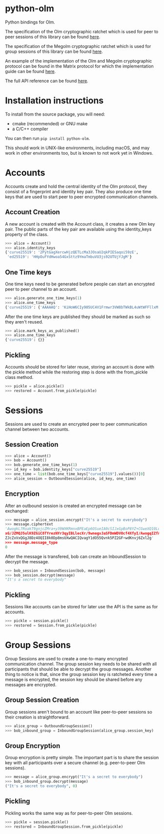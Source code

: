 python-olm
==========

Python bindings for Olm.

The specification of the Olm cryptographic ratchet which is used for peer to
peer sessions of this library can be found [here][4].

The specification of the Megolm cryptographic ratchet which is used for group
sessions of this library can be found [here][5].

An example of the implementation of the Olm and Megolm cryptographic protocol
can be found in the Matrix protocol for which the implementation guide can be
found [here][6].

The full API reference can be found [here][7].

# Installation instructions

To install from the source package, you will need:

- cmake (recommended) or GNU make
- a C/C++ compiler

You can then run `pip install python-olm`.

This should work in UNIX-like environments, including macOS, and may work in
other environments too, but is known to not work yet in Windows.

# Accounts

Accounts create and hold the central identity of the Olm protocol, they consist of a fingerprint and identity
key pair. They also produce one time keys that are used to start peer to peer
encrypted communication channels.

## Account Creation

A new account is created with the Account class, it creates a new Olm key pair.
The public parts of the key pair are available using the identity_keys property
of the class.

```python
>>> alice = Account()
>>> alice.identity_keys
{'curve25519': '2PytGagXercwHjzQETLcMa3JOsaU2qkPIESaqoi59zE',
 'ed25519': 'HHpOuFYdHwoa54GxSttz9YmaTmbuVU3js92UTUjYJgM'}
```


## One Time keys

One time keys need to be generated before people can start an encrypted peer to
peer channel to an account.

```python
>>> alice.generate_one_time_keys(1)
>>> alice.one_time_keys
{'curve25519': {'AAAAAQ': 'KiHoW6CIy905UC4V1Frmwr3VW8bTWkBL4uWtWFFllxM'}}
```

After the one time keys are published they should be marked as such so they
aren't reused.

```python
>>> alice.mark_keys_as_published()
>>> alice.one_time_keys
{'curve25519': {}}
```

## Pickling

Accounts should be stored for later reuse, storing an account is done with the
pickle method while the restoring step is done with the from_pickle class
method.

```python
>>> pickle = alice.pickle()
>>> restored = Account.from_pickle(pickle)
```

# Sessions

Sessions are used to create an encrypted peer to peer communication channel
between two accounts.

## Session Creation
```python
>>> alice = Account()
>>> bob = Account()
>>> bob.generate_one_time_keys(1)
>>> id_key = bob.identity_keys["curve25519"]
>>> one_time = list(bob.one_time_keys["curve25519"].values())[0]
>>> alice_session = OutboundSession(alice, id_key, one_time)
```

## Encryption

After an outbound session is created an encrypted message can be exchanged:

```python
>>> message = alice_session.encrypt("It's a secret to everybody")
>>> message.ciphertext
'AwogkL7RoakT9gnjcZMra+y39WXKRmnxBPEaEp6OSueIA0cSIJxGpBoP8YZ+CGweXQ10LujbXMgK88
xG/JZMQJ5ulK9ZGiC8TYrezNYr3qyIBLlecXr/9wnegvJaSFDmWDVOcf4XfyI/AwogqIZfAklRXGC5b
ZJcZxVxQGgJ8Dz4OQII8k0Dp8msUXwQACIQvagY1dO55Qvnk5PZ2GF+wdKnvj6Zxl2g'
>>> message.message_type
0
```

After the message is transfered, bob can create an InboundSession to decrypt the
message.

```python
>>> bob_session = InboundSession(bob, message)
>>> bob_session.decrypt(message)
"It's a secret to everybody"
```

## Pickling

Sessions like accounts can be stored for later use the API is the same as for
accounts.

```python
>>> pickle = session.pickle()
>>> restored = Session.from_pickle(pickle)
```

# Group Sessions

Group Sessions are used to create a one-to-many encrypted communication channel.
The group session key needs to be shared with all participants that should be able
to decrypt the group messages. Another thing to notice is that, since the group
session key is ratcheted every time a message is encrypted, the session key should
be shared before any messages are encrypted.

## Group Session Creation

Group sessions aren't bound to an account like peer-to-peer sessions so their
creation is straightforward.

```python
>>> alice_group = OutboundGroupSession()
>>> bob_inbound_group = InboundGroupSession(alice_group.session_key)
```

## Group Encryption

Group encryption is pretty simple. The important part is to share the session
key with all participants over a secure channel (e.g. peer-to-peer Olm
sessions).

```python
>>> message = alice_group.encrypt("It's a secret to everybody")
>>> bob_inbound_group.decrypt(message)
("It's a secret to everybody", 0)
```

## Pickling

Pickling works the same way as for peer-to-peer Olm sessions.

```python
>>> pickle = session.pickle()
>>> restored = InboundGroupSession.from_pickle(pickle)
```
[1]: https://git.matrix.org/git/olm/about/
[2]: https://git.matrix.org/git/olm/tree/python?id=f8c61b8f8432d0b0b38d57f513c5048fb42f22ab
[3]: https://cffi.readthedocs.io/en/latest/
[4]: https://git.matrix.org/git/olm/about/docs/olm.rst
[5]: https://git.matrix.org/git/olm/about/docs/megolm.rst
[6]: https://matrix.org/docs/guides/end-to-end-encryption-implementation-guide
[7]: https://poljar.github.io/python-olm/html/index.html
